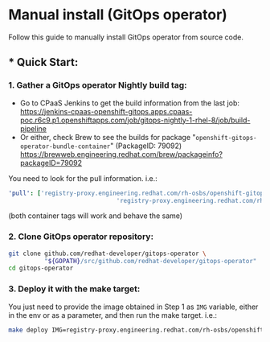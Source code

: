 # Manual install (GitOps operator)
Follow this guide to manually install GitOps operator from source code.

## * Quick Start:

### 1. Gather a GitOps operator Nightly build tag:
* Go to CPaaS Jenkins to get the build information from the last job:
https://jenkins-cpaas-openshift-gitops.apps.cpaas-poc.r6c9.p1.openshiftapps.com/job/gitops-nightly-1-rhel-8/job/build-pipeline
* Or either, check Brew to see the builds for package "`openshift-gitops-operator-bundle-container`" (PackageID: 79092)
https://brewweb.engineering.redhat.com/brew/packageinfo?packageID=79092

You need to look for the pull information.
i.e.:
```yaml
'pull': ['registry-proxy.engineering.redhat.com/rh-osbs/openshift-gitops-1-gitops-operator-bundle@sha256:20094c3733fadd3f07f747eaccfb087c26413bf08b869265d0190731f4cdea34',
                              'registry-proxy.engineering.redhat.com/rh-osbs/openshift-gitops-1-gitops-operator-bundle:v99.9.0-11']
```
(both container tags will work and behave the same)

### 2. Clone GitOps operator repository:
```bash
git clone github.com/redhat-developer/gitops-operator \
          "${GOPATH}/src/github.com/redhat-developer/gitops-operator"
cd gitops-operator
```

### 3. Deploy it with the make target:
You just need to provide the image obtained in Step 1 as `IMG` variable, either in the env or as a parameter, and then run the make target.
i.e.:
```bash
make deploy IMG=registry-proxy.engineering.redhat.com/rh-osbs/openshift-gitops-1-gitops-rhel8-operator:gitops-nightly-1-rhel-8-candidate-75384-20221208224222
```

